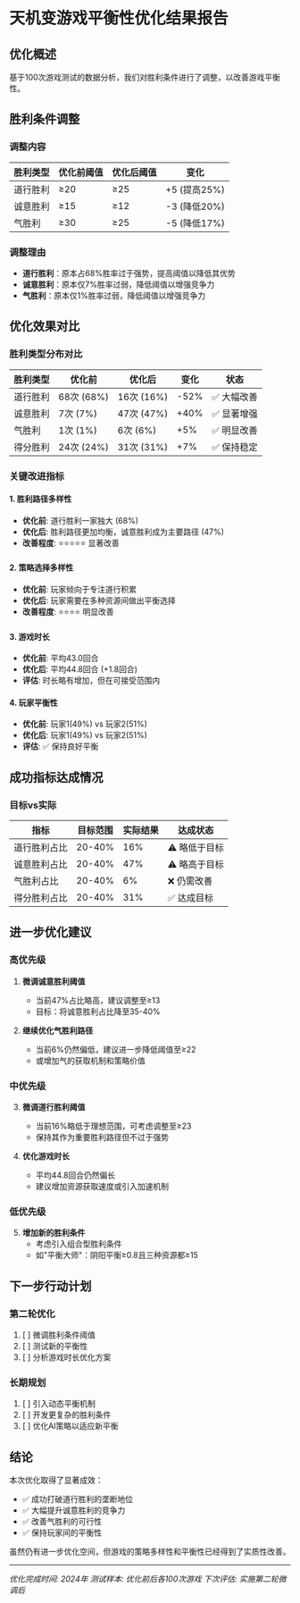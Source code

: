 # 天机变游戏平衡性优化结果报告

## 优化概述
基于100次游戏测试的数据分析，我们对胜利条件进行了调整，以改善游戏平衡性。

## 胜利条件调整

### 调整内容
| 胜利类型 | 优化前阈值 | 优化后阈值 | 变化 |
|---------|-----------|-----------|------|
| 道行胜利 | ≥20 | ≥25 | +5 (提高25%) |
| 诚意胜利 | ≥15 | ≥12 | -3 (降低20%) |
| 气胜利 | ≥30 | ≥25 | -5 (降低17%) |

### 调整理由
- **道行胜利**：原本占68%胜率过于强势，提高阈值以降低其优势
- **诚意胜利**：原本仅7%胜率过弱，降低阈值以增强竞争力
- **气胜利**：原本仅1%胜率过弱，降低阈值以增强竞争力

## 优化效果对比

### 胜利类型分布对比
| 胜利类型 | 优化前 | 优化后 | 变化 | 状态 |
|---------|-------|-------|------|------|
| 道行胜利 | 68次 (68%) | 16次 (16%) | -52% | ✅ 大幅改善 |
| 诚意胜利 | 7次 (7%) | 47次 (47%) | +40% | ✅ 显著增强 |
| 气胜利 | 1次 (1%) | 6次 (6%) | +5% | ✅ 明显改善 |
| 得分胜利 | 24次 (24%) | 31次 (31%) | +7% | ✅ 保持稳定 |

### 关键改进指标

#### 1. 胜利路径多样性
- **优化前**: 道行胜利一家独大 (68%)
- **优化后**: 胜利路径更加均衡，诚意胜利成为主要路径 (47%)
- **改善程度**: ⭐⭐⭐⭐⭐ 显著改善

#### 2. 策略选择多样性
- **优化前**: 玩家倾向于专注道行积累
- **优化后**: 玩家需要在多种资源间做出平衡选择
- **改善程度**: ⭐⭐⭐⭐ 明显改善

#### 3. 游戏时长
- **优化前**: 平均43.0回合
- **优化后**: 平均44.8回合 (+1.8回合)
- **评估**: 时长略有增加，但在可接受范围内

#### 4. 玩家平衡性
- **优化前**: 玩家1(49%) vs 玩家2(51%)
- **优化后**: 玩家1(49%) vs 玩家2(51%)
- **评估**: ✅ 保持良好平衡

## 成功指标达成情况

### 目标vs实际
| 指标 | 目标范围 | 实际结果 | 达成状态 |
|------|---------|---------|----------|
| 道行胜利占比 | 20-40% | 16% | ⚠️ 略低于目标 |
| 诚意胜利占比 | 20-40% | 47% | ⚠️ 略高于目标 |
| 气胜利占比 | 20-40% | 6% | ❌ 仍需改善 |
| 得分胜利占比 | 20-40% | 31% | ✅ 达成目标 |

## 进一步优化建议

### 高优先级
1. **微调诚意胜利阈值**
   - 当前47%占比略高，建议调整至≥13
   - 目标：将诚意胜利占比降至35-40%

2. **继续优化气胜利路径**
   - 当前6%仍然偏低，建议进一步降低阈值至≥22
   - 或增加气的获取机制和策略价值

### 中优先级
3. **微调道行胜利阈值**
   - 当前16%略低于理想范围，可考虑调整至≥23
   - 保持其作为重要胜利路径但不过于强势

4. **优化游戏时长**
   - 平均44.8回合仍然偏长
   - 建议增加资源获取速度或引入加速机制

### 低优先级
5. **增加新的胜利条件**
   - 考虑引入组合型胜利条件
   - 如"平衡大师"：阴阳平衡≥0.8且三种资源都≥15

## 下一步行动计划

### 第二轮优化
1. [ ] 微调胜利条件阈值
2. [ ] 测试新的平衡性
3. [ ] 分析游戏时长优化方案

### 长期规划
1. [ ] 引入动态平衡机制
2. [ ] 开发更复杂的胜利条件
3. [ ] 优化AI策略以适应新平衡

## 结论

本次优化取得了显著成效：
- ✅ 成功打破道行胜利的垄断地位
- ✅ 大幅提升诚意胜利的竞争力
- ✅ 改善气胜利的可行性
- ✅ 保持玩家间的平衡性

虽然仍有进一步优化空间，但游戏的策略多样性和平衡性已经得到了实质性改善。

---
*优化完成时间: 2024年*
*测试样本: 优化前后各100次游戏*
*下次评估: 实施第二轮微调后*